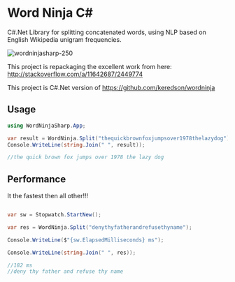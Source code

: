 Word Ninja C#
==========

C#.Net Library for splitting concatenated words, using NLP based on English Wikipedia unigram frequencies.

![wordninjasharp-250](https://user-images.githubusercontent.com/1277302/229291849-d5b1b9c3-ee41-4722-a5db-c00aaa51909e.jpg)

This project is repackaging the excellent work from here: http://stackoverflow.com/a/11642687/2449774

This project is C#.Net version of https://github.com/keredson/wordninja

Usage
-----

```csharp
using WordNinjaSharp.App;

var result = WordNinja.Split("thequickbrownfoxjumpsover1978thelazydog");
Console.WriteLine(string.Join(" ", result));

//the quick brown fox jumps over 1978 the lazy dog

```

Performance
-----
It the fastest then all other!!! 


```csharp

var sw = Stopwatch.StartNew();

var res = WordNinja.Split("denythyfatherandrefusethyname");

Console.WriteLine($"{sw.ElapsedMilliseconds} ms");

Console.WriteLine(string.Join(" ", res));

//182 ms
//deny thy father and refuse thy name

```        
